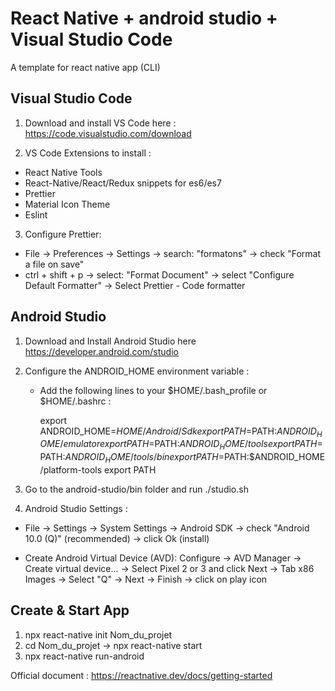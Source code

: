 # React Native + android studio + Visual Studio Code

A template for react native app (CLI)

## Visual Studio Code

1. Download and install VS Code here : https://code.visualstudio.com/download

2. VS Code Extensions to install :

- React Native Tools
- React-Native/React/Redux snippets for es6/es7
- Prettier
- Material Icon Theme
- Eslint

3. Configure Prettier:

- File -> Preferences -> Settings -> search: "formatons" -> check "Format a file on save"
- ctrl + shift + p -> select: "Format Document" -> select "Configure Default Formatter" -> Select Prettier - Code formatter

## Android Studio

1. Download and Install Android Studio here https://developer.android.com/studio

2. Configure the ANDROID_HOME environment variable :

   - Add the following lines to your $HOME/.bash_profile or $HOME/.bashrc :

     export ANDROID_HOME=$HOME/Android/Sdk
     export PATH=$PATH:$ANDROID_HOME/emulator
     export PATH=$PATH:$ANDROID_HOME/tools
     export PATH=$PATH:$ANDROID_HOME/tools/bin
     export PATH=$PATH:$ANDROID_HOME/platform-tools
     export PATH

3. Go to the android-studio/bin folder and run ./studio.sh

4. Android Studio Settings :

- File -> Settings -> System Settings -> Android SDK -> check "Android 10.0 (Q)" (recommended) -> click Ok (install)

- Create Android Virtual Device (AVD): Configure -> AVD Manager -> Create virtual device... -> Select Pixel 2 or 3 and click Next ->
  Tab x86 Images -> Select "Q" -> Next -> Finish -> click on play icon

## Create & Start App

1. npx react-native init Nom_du_projet
2. cd Nom_du_projet -> npx react-native start
3. npx react-native run-android

Official document : https://reactnative.dev/docs/getting-started
